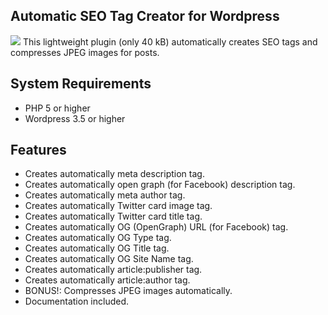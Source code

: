 Automatic SEO Tag Creator for Wordpress
---------------------------------------

![](https://s3.envato.com/files/222547209/inline.jpg) 
This lightweight plugin (only 40 kB) automatically creates SEO tags and compresses JPEG images for posts.

System Requirements
-------------------

*   PHP 5 or higher
*   Wordpress 3.5 or higher

Features
--------

*   Creates automatically meta description tag.
*   Creates automatically open graph (for Facebook) description tag.
*   Creates automatically meta author tag.
*   Creates automatically Twitter card image tag.
*   Creates automatically Twitter card title tag.
*   Creates automatically OG (OpenGraph) URL (for Facebook) tag.
*   Creates automatically OG Type tag.
*   Creates automatically OG Title tag.
*   Creates automatically OG Site Name tag.
*   Creates automatically article:publisher tag.
*   Creates automatically article:author tag.
*   BONUS!: Compresses JPEG images automatically.
*   Documentation included.
